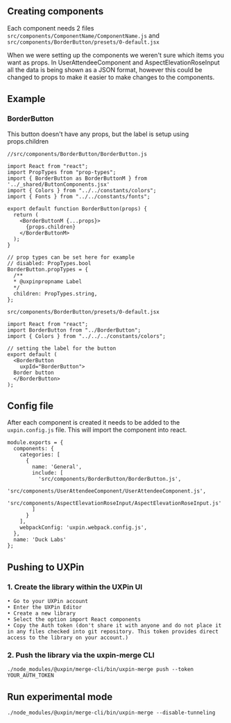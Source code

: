 ## Creating components

Each component needs 2 files
`src/components/ComponentName/ComponentName.js` and `src/components/BorderButton/presets/0-default.jsx`


When we were setting up the components we weren't sure which items you want as props. In UserAttendeeComponent and AspectElevationRoseInput all the data is being shown as a JSON format, however this could be changed to props to make it easier to make changes to the components.

## Example

### BorderButton

This button doesn't have any props, but the label is setup using props.children


```
//src/components/BorderButton/BorderButton.js

import React from "react";
import PropTypes from "prop-types";
import { BorderButton as BorderButtonM } from '../_shared/ButtonComponents.jsx'
import { Colors } from "../../constants/colors";
import { Fonts } from "../../constants/fonts";

export default function BorderButton(props) {
  return (
    <BorderButtonM {...props}>
      {props.children}
    </BorderButtonM>
  );
}

// prop types can be set here for example
// disabled: PropTypes.bool
BorderButton.propTypes = {
  /**
  * @uxpinpropname Label
  */
  children: PropTypes.string,
};
```


```
src/components/BorderButton/presets/0-default.jsx

import React from "react";
import BorderButton from "../BorderButton";
import { Colors } from "../../../constants/colors";

// setting the label for the button
export default (
  <BorderButton
    uxpId="BorderButton">
  Border button
  </BorderButton>
);

```

## Config file

After each component is created it needs to be added to the `uxpin.config.js` file. This will import the component into react.
```
module.exports = {
  components: {
    categories: [
      {
        name: 'General',
        include: [
          'src/components/BorderButton/BorderButton.js',
          'src/components/UserAttendeeComponent/UserAttendeeComponent.js',
          'src/components/AspectElevationRoseInput/AspectElevationRoseInput.js'
        ]
      }
    ],
    webpackConfig: 'uxpin.webpack.config.js',
  },
  name: 'Duck Labs'
};
```

## Pushing to UXPin

### 1. Create the library within the UXPin UI

    • Go to your UXPin account
    • Enter the UXPin Editor
    • Create a new library
    • Select the option import React components
    • Copy the Auth token (don't share it with anyone and do not place it in any files checked into git repository. This token provides direct access to the library on your account.)

### 2. Push the library via the uxpin-merge CLI

`./node_modules/@uxpin/merge-cli/bin/uxpin-merge push --token YOUR_AUTH_TOKEN`



## Run experimental mode
`./node_modules/@uxpin/merge-cli/bin/uxpin-merge --disable-tunneling`


